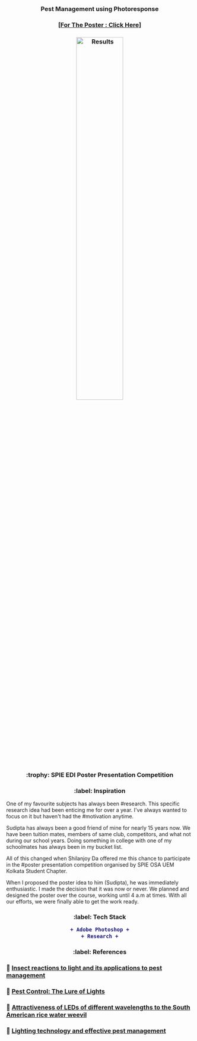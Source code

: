 <h3 align="center">Pest Management using Photoresponse</h1>
<h3 align="center"><a href="https://www.canva.com/design/DAEbFc6fI8E/p5MHxslff0WwYEh5vmxprg/view?utm_content=DAEbFc6fI8E&utm_campaign=designshare&utm_medium=link&utm_source=viewer">[For The Poster : Click Here]</a></h3>
<h3 align="center"><img width=50% height=50% alt="Results" src="https://scontent.fccu5-1.fna.fbcdn.net/v/t1.6435-9/164354378_2803835509931264_8352645588651077372_n.jpg?_nc_cat=105&ccb=1-3&_nc_sid=730e14&_nc_ohc=y0FzYds34_gAX_x5xyE&_nc_ht=scontent.fccu5-1.fna&oh=617caec672d24218acc584fe2562d24b&oe=6095BC07"></h3>
<h3 align="center" id="Competition"> :trophy: SPIE EDI Poster Presentation Competition</h3>
<h3 align="center" id="Inspiration"> :label: Inspiration</h3>
One of my favourite subjects has always been #research. This specific research idea had been enticing me for over a year. I've always wanted to focus on it but haven't had the #motivation anytime.

Sudipta has always been a good friend of mine for nearly 15 years now. We have been tuition mates, members of same club, competitors, and what not during our school years. Doing something in college with one of my schoolmates has always been in my bucket list.

All of this changed when Shilanjoy Da offered me this chance to participate in the #poster presentation competition organised by SPIE OSA UEM Kolkata Student Chapter.

When I proposed the poster idea to him (Sudipta), he was immediately enthusiastic. I made the decision that it was now or never. We planned and designed the poster over the course, working until 4 a.m at times. With all our efforts, we were finally able to get the work ready.
<h3 align="center" id="TechStack"> :label: Tech Stack

```diff
+ Adobe Photoshop +
+ Research +
```
</h3>
<h3 align="center" id="References"> :label: References</h3>
<h3 align="left">📌 <a href="https://link.springer.com/article/10.1007/s13355-013-0219-x">Insect reactions to light and its applications to pest management</a></h3>
<h3 align="left">📌 <a href="https://www.manufacturing.net/operations/article/13163285/pest-control-the-lure-of-lightshttps://www.manufacturing.net/operations/article/13163285/pest-control-the-lure-of-lights">Pest Control: The Lure of Lights</a></h3>
<h3 align="left">📌 <a href="https://www.scielo.br/scielo.php?pid=S1808-16572018000100202&script=sci_arttext">Attractiveness of LEDs of different wavelengths to the South American rice water weevil</a></h3>
<h3 align="left">📌 <a href="https://www.vectothor.com/lighting-technology-effective-pest-management/">Lighting technology and effective pest management</a></h3>

